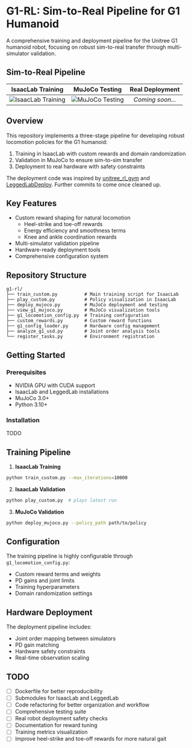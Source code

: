 # G1-RL: Sim-to-Real Pipeline for G1 Humanoid

A comprehensive training and deployment pipeline for the Unitree G1 humanoid robot, focusing on robust sim-to-real transfer through multi-simulator validation.

## Sim-to-Real Pipeline

| **IsaacLab Training** | **MuJoCo Testing** | **Real Deployment** |
|:---------------------:|:------------------:|:-------------------:|
| ![IsaacLab Training](images/isaaclab_flat_g1.gif) | ![MuJoCo Testing](images/mujoco_sim_sim_flat_g1.gif) | *Coming soon...* |

## Overview

This repository implements a three-stage pipeline for developing robust locomotion policies for the G1 humanoid:
1. Training in IsaacLab with custom rewards and domain randomization
2. Validation in MuJoCo to ensure sim-to-sim transfer
3. Deployment to real hardware with safety constraints

The deployment code was inspired by [unitree_rl_gym](https://github.com/unitreerobotics/unitree_rl_gym) and [LeggedLabDeploy](https://github.com/Hellod035/LeggedLabDeploy). Further commits to come once cleaned up.

## Key Features

- Custom reward shaping for natural locomotion
  - Heel-strike and toe-off rewards
  - Energy efficiency and smoothness terms
  - Knee and ankle coordination rewards
- Multi-simulator validation pipeline
- Hardware-ready deployment tools
- Comprehensive configuration system

## Repository Structure

```
g1-rl/
├── train_custom.py          # Main training script for IsaacLab
├── play_custom.py           # Policy visualization in IsaacLab
├── deploy_mujoco.py         # MuJoCo deployment and testing
├── view_g1_mujoco.py        # MuJoCo visualization tools
├── g1_locomotion_config.py  # Training configuration
├── custom_rewards.py        # Custom reward functions
├── g1_config_loader.py      # Hardware config management
├── analyze_g1_usd.py        # Joint order analysis tools
└── register_tasks.py        # Environment registration
```

## Getting Started

### Prerequisites

- NVIDIA GPU with CUDA support
- IsaacLab and LeggedLab installations
- MuJoCo 3.0+
- Python 3.10+

### Installation

TODO

## Training Pipeline

1. **IsaacLab Training**
```bash
python train_custom.py --max_iterations=10000
```

2. **IsaacLab Validation**
```bash
python play_custom.py  # plays latest run
```

3. **MuJoCo Validation**
```bash
python deploy_mujoco.py --policy_path path/to/policy
```

## Configuration

The training pipeline is highly configurable through `g1_locomotion_config.py`:
- Custom reward terms and weights
- PD gains and joint limits
- Training hyperparameters
- Domain randomization settings

## Hardware Deployment

The deployment pipeline includes:
- Joint order mapping between simulators
- PD gain matching
- Hardware safety constraints
- Real-time observation scaling

## TODO

- [ ] Dockerfile for better reproducibility
- [ ] Submodules for IsaacLab and LeggedLab
- [ ] Code refactoring for better organization and workflow
- [ ] Comprehensive testing suite
- [ ] Real robot deployment safety checks
- [ ] Documentation for reward tuning
- [ ] Training metrics visualization
- [ ] Improve heel-strike and toe-off rewards for more natural gait
